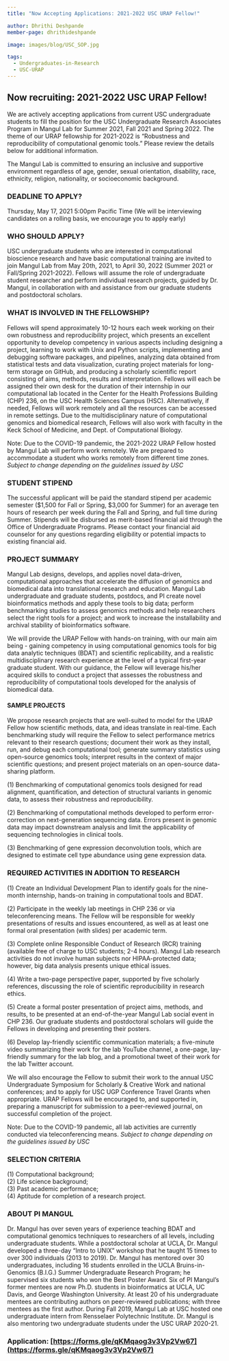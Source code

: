 ```yaml
---
title: "Now Accepting Applications: 2021-2022 USC URAP Fellow!"

author: Dhrithi Deshpande
member-page: dhrithideshpande

image: images/blog/USC_SOP.jpg

tags:
  - Undergraduates-in-Research
  - USC-URAP
---
```


## Now recruiting: 2021-2022 USC URAP Fellow!
 
We are actively accepting applications from current USC undergraduate students to fill the position for the USC Undergraduate Research Associates Program in Mangul Lab for Summer 2021, Fall 2021 and Spring 2022. The theme of our URAP fellowship for 2021-2022 is “Robustness and reproducibility of computational genomic tools.” Please review the details below for additional information. 

The Mangul Lab is committed to ensuring an inclusive and supportive environment regardless of age, gender, sexual orientation, disability, race, ethnicity, religion, nationality, or socioeconomic background.

### DEADLINE TO APPLY?
Thursday, May 17, 2021 5:00pm Pacific Time
(We will be interviewing candidates on a rolling basis, we encourage you to apply early)

### WHO SHOULD APPLY?
USC undergraduate students who are interested in computational bioscience research and have basic computational training are invited to join Mangul Lab from May 20th, 2021, to April 30, 2022 (Summer 2021 or Fall/Spring 2021-2022). Fellows will assume the role of undergraduate student researcher and perform individual research projects, guided by Dr. Mangul, in collaboration with and assistance from our graduate students and postdoctoral scholars. 

### WHAT IS INVOLVED IN THE FELLOWSHIP?
Fellows will spend approximately 10-12 hours each week working on their own robustness and reproducibility project, which presents an excellent opportunity to develop competency in various aspects including designing a project, learning to work with Unix and Python scripts, implementing and debugging software packages, and pipelines, analyzing data obtained from statistical tests and data visualization, curating project materials for long-term storage on GitHub, and producing a scholarly scientific report consisting of aims, methods, results and interpretation. Fellows will each be assigned their own desk for the duration of their internship in our computational lab located in the Center for the Health Professions Building (CHP) 236, on the USC Health Sciences Campus (HSC). Alternatively, if needed, Fellows will work remotely and all the resources can be accessed in remote settings. Due to the multidisciplinary nature of computational genomics and biomedical research, Fellows will also work with faculty in the Keck School of Medicine, and Dept. of Computational Biology. 
 
Note: Due to the COVID-19 pandemic, the 2021-2022 URAP Fellow hosted by Mangul Lab will perform work remotely.  We are prepared to accommodate a student who works remotely from different time zones. *Subject to change depending on the guidelines issued by USC*

### STUDENT STIPEND

The successful applicant will be paid the standard stipend per academic semester ($1,500 for Fall or Spring, $3,000 for Summer) for an average ten hours of research per week during the Fall and Spring, and full time during Summer. Stipends will be disbursed as merit-based financial aid through the Office of Undergraduate Programs. Please contact your financial aid counselor for any questions regarding eligibility or potential impacts to existing financial aid.

### PROJECT SUMMARY

Mangul Lab designs, develops, and applies novel data-driven, computational approaches that accelerate the diffusion of genomics and biomedical data into translational research and education. Mangul Lab undergraduate and graduate students, postdocs, and PI create novel bioinformatics methods and apply these tools to big data; perform benchmarking studies to assess genomics methods and help researchers select the right tools for a project; and work to increase the installability and archival stability of bioinformatics software. 

We will provide the URAP Fellow with hands-on training, with our main aim being - gaining competency in using computational genomics tools for big data analytic techniques (BDAT) and scientific replicability, and a realistic multidisciplinary research experience at the level of a typical first-year graduate student. With our guidance, the Fellow will leverage his/her acquired skills to conduct a project that assesses the robustness and reproducibility of computational tools developed for the analysis of biomedical data.

#### SAMPLE PROJECTS

We propose research projects that are well-suited to model for the URAP Fellow how scientific methods, data, and ideas translate in real-time. Each benchmarking study will require the Fellow to select performance metrics relevant to their research questions; document their work as they install, run, and debug each computational tool; generate summary statistics using open-source genomics tools; interpret results in the context of major scientific questions; and present project materials on an open-source data-sharing platform. 

(1) Benchmarking of computational genomics tools designed for read alignment, quantification, and detection of structural variants in genomic data, to assess their robustness and reproducibility. <br/>

(2) Benchmarking of computational methods developed to perform error-correction on next-generation sequencing data. Errors present in genomic data may impact downstream analysis and limit the applicability of sequencing technologies in clinical tools. <br/>

(3) Benchmarking of gene expression deconvolution tools, which are designed to estimate cell type abundance using gene expression data.

### REQUIRED ACTIVITIES IN ADDITION TO RESEARCH

(1) Create an Individual Development Plan to identify goals for the nine-month internship, hands-on training in computational tools and BDAT. <br/>

(2) Participate in the weekly lab meetings in CHP 236 or via teleconferencing means. The Fellow will be responsible for weekly presentations of results and issues encountered, as well as at least one formal oral presentation (with slides) per academic term. <br/>

(3) Complete online Responsible Conduct of Research (RCR) training (available free of charge to USC students; 2-4 hours). Mangul Lab research activities do not involve human subjects nor HIPAA-protected data; however, big data analysis presents unique ethical issues. <br/>

(4) Write a two-page perspective paper, supported by five scholarly references, discussing the role of scientific reproducibility in research ethics. <br/>

(5) Create a formal poster presentation of project aims, methods, and results, to be presented at an end-of-the-year Mangul Lab social event in CHP 236. Our graduate students and postdoctoral scholars will guide the Fellows in developing and presenting their posters. <br/>

(6) Develop lay-friendly scientific communication materials; a five-minute video summarizing their work for the lab YouTube channel, a one-page, lay-friendly summary for the lab blog, and a promotional tweet of their work for the lab Twitter account. <br/>

We will also encourage the Fellow to submit their work to the annual USC Undergraduate Symposium for Scholarly & Creative Work and national conferences; and to apply for USC UGP Conference Travel Grants when appropriate. URAP Fellows will be encouraged to, and supported in, preparing a manuscript for submission to a peer-reviewed journal, on successful completion of the project.

Note: Due to the COVID-19 pandemic, all lab activities are currently conducted via teleconferencing means. *Subject to change depending on the guidelines issued by USC*

### SELECTION CRITERIA

(1) Computational background; <br/>
(2) Life science background; <br/>
(3) Past academic performance; <br/> 
(4) Aptitude for completion of a research project.

### ABOUT PI MANGUL

Dr. Mangul has over seven years of experience teaching BDAT and computational genomics techniques to researchers of all levels, including undergraduate students. While a postdoctoral scholar at UCLA, Dr. Mangul developed a three-day “Intro to UNIX” workshop that he taught 15 times to over 300 individuals (2013 to 2019). Dr. Mangul has mentored over 30 undergraduates, including 16 students enrolled in the UCLA Bruins-in-Genomics (B.I.G.) Summer Undergraduate Research Program; he supervised six students who won the Best Poster Award. Six of PI Mangul’s former mentees are now Ph.D. students in bioinformatics at UCLA, UC Davis, and George Washington University. At least 20 of his undergraduate mentees are contributing authors on peer-reviewed publications; with three mentees as the first author. During Fall 2019, Mangul Lab at USC hosted one undergraduate intern from Rensselaer Polytechnic Institute. Dr. Mangul is also mentoring two undergraduate students under the USC URAP 2020-21. 
 
### Application: [https://forms.gle/qKMqaog3v3Vp2Vw67](https://forms.gle/qKMqaog3v3Vp2Vw67)
